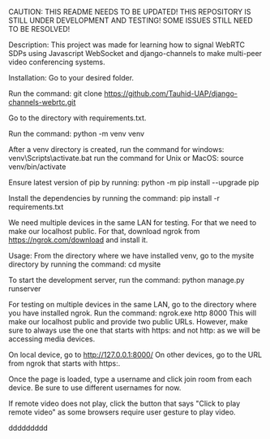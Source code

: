 CAUTION: THIS README NEEDS TO BE UPDATED! THIS REPOSITORY IS STILL UNDER DEVELOPMENT AND TESTING! SOME ISSUES STILL NEED TO BE RESOLVED!

Description: This project was made for learning how to signal WebRTC SDPs using Javascript WebSocket and django-channels to make multi-peer video conferencing systems.

Installation: Go to your desired folder.

Run the command: git clone https://github.com/Tauhid-UAP/django-channels-webrtc.git

Go to the directory with requirements.txt.

Run the command: python -m venv venv

After a venv directory is created,
run the command for windows: venv\Scripts\activate.bat
run the command for Unix or MacOS: source venv/bin/activate

Ensure latest version of pip by running: python -m pip install --upgrade pip

Install the dependencies by running the command: pip install -r requirements.txt

We need multiple devices in the same LAN for testing. For that we need to make our localhost public.
For that, download ngrok from https://ngrok.com/download and install it.

Usage:
From the directory where we have installed venv, go to the mysite directory by running the command: cd mysite

To start the development server, run the command: python manage.py runserver

For testing on multiple devices in the same LAN, go to the directory where you have installed ngrok.
Run the command: ngrok.exe http 8000
This will make our localhost public and provide two public URLs.
However, make sure to always use the one that starts with https: and not http: as we will be accessing media devices.

On local device, go to http://127.0.0.1:8000/
On other devices, go to the URL from ngrok that starts with https:.

Once the page is loaded, type a username and click join room from each device. Be sure to use different usernames for now.

If remote video does not play, click the button that says "Click to play remote video" as some browsers require user gesture to play video.



ddddddddd
